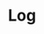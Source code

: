 ---
title: Log
layout: logmain
tags: page_en
translationKey: "runningLog"
eleventyNavigation:
    key: Log
    order: 2
permalink: "/{{ lang }}/"
---
